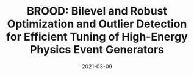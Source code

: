 ---
title: "BROOD: Bilevel and Robust Optimization and Outlier Detection for Efficient Tuning of High-Energy Physics Event Generators"
date: 2021-03-09
venue: SciPost Phys. Core 5 (2022) 001
link: https://doi.org/10.21468/SciPostPhysCore.5.1.001
inspire_id: 1851205
authors: Wenjing Wang, Mohan Krishnamoorthy, Juliane Muller,  et al.
---